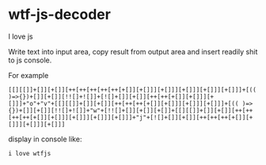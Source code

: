 # wtf-js-decoder
I love js

Write text into input area, copy result from output area and insert readily shit to js console.

For example

```
[[][[]]+[]][+[]][++[++[++[++[++[+[]][+[]]][+[]]][+[]]][+[]]][+[]]]+[(( )=>{})+[]][+[]][!![]+![]]+[![]+[]][+[]][++[++[+[]][+[]]][+[]]]+"o"+"v"+[[][[]]+[]][+[]][++[++[++[+[]][+[]]][+[]]][+[]]]+[(( )=>{})+[]][+[]][!![]+![]]+"w"+[!![]+[]][+[]][+[]]+[[][[]]+[]][+[]][++[++[++[++[+[]][+[]]][+[]]][+[]]][+[]]]+"j"+[![]+[]][+[]][++[++[++[+[]][+[]]][+[]]][+[]]]
```

display in console like:
```
i love wtfjs
```
